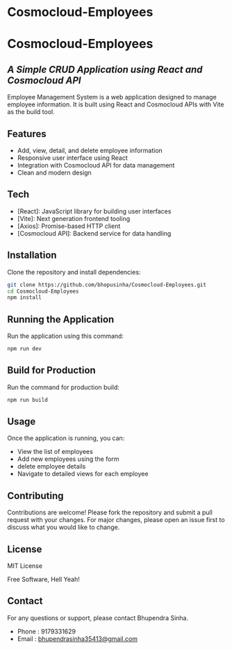 
# Cosmocloud-Employees

# Cosmocloud-Employees

## _A Simple CRUD Application using React and Cosmocloud API_

Employee Management System is a web application designed to manage employee information. It is built using React and Cosmocloud APIs with Vite as the build tool.

## Features

- Add, view, detail, and delete employee information
- Responsive user interface using React
- Integration with Cosmocloud API for data management
- Clean and modern design

## Tech

- [React]: JavaScript library for building user interfaces
- [Vite]: Next generation frontend tooling
- [Axios]: Promise-based HTTP client
- [Cosmocloud API]: Backend service for data handling

## Installation

Clone the repository and install dependencies:

```sh
git clone https://github.com/bhopusinha/Cosmocloud-Employees.git
cd Cosmocloud-Employees
npm install
```
## Running the Application
 
Run the application using this command:
 
```sh
npm run dev
```

## Build for Production

Run the command for production build: 

```sh
npm run build
```

## Usage
Once the application is running, you can:

- View the list of employees
- Add new employees using the form
- delete employee details
- Navigate to detailed views for each employee

## Contributing
Contributions are welcome! Please fork the repository and submit a pull request with your changes. For major changes, please open an issue first to discuss what you would like to change.

## License
MIT License

Free Software, Hell Yeah!

## Contact
For any questions or support, please contact Bhupendra Sinha.

- Phone : 9179331629
- Email : bhupendrasinha35413@gmail.com

